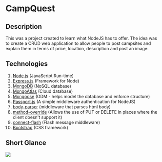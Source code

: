 # CampQuest

## Description
This was a project created to learn what NodeJS has to offer.
The idea was to create a CRUD web application to allow people to post campsites and explain them
in terms of price, location, description and post an image.

## Technologies

1) [Node.js](https://nodejs.org/en/docs/)                              (JavaScript Run-time)
2) [Express.js](https://expressjs.com/en/starter/installing.html)      (Framework for Node)
3) [MongoDB](https://www.mongodb.com/)                                 (NoSQL database)
4) [MongoAtlas](https://www.mongodb.com/cloud/atlas)                   (Cloud database)
3) [Mongoose](https://mongoosejs.com/)                                 (ODM - helps model the database and enforce structure)
4) [Passport.js](http://www.passportjs.org/)                           (A simple middleware authentication for NodeJS)
5) [body-parser](https://github.com/expressjs/body-parser)             (middleware that parses html body)
6) [method-override](https://github.com/expressjs/method-override)     (Allows the use of PUT or DELETE in places where the client doesn't support it)
7) [connect-flash](https://github.com/jaredhanson/connect-flash)       (Flash message middleware)
8) [Bootstrap](https://getbootstrap.com/)                              (CSS framework)

## Short Glance
![](https://giant.gfycat.com/BruisedWhichEarthworm.gif)
